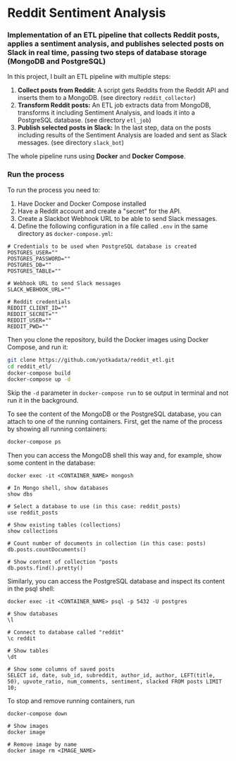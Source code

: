 # Reddit Sentiment Analysis

### Implementation of an ETL pipeline that collects Reddit posts, applies a sentiment analysis, and publishes selected posts on Slack in real time, passing two steps of database storage (MongoDB and PostgreSQL)

In this project, I built an ETL pipeline with multiple steps:

1. **Collect posts from Reddit:** A script gets Reddits from the Reddit API and inserts them to a MongoDB. (see directory `reddit_collector`)
2. **Transform Reddit posts:** An ETL job extracts data from MongoDB, transforms it including Sentiment Analysis, and loads it into a PostgreSQL database. (see directory `etl_job`)
3. **Publish selected posts in Slack:** In the last step, data on the posts including results of the Sentiment Analysis are loaded and sent as Slack messages. (see directory `slack_bot`)

The whole pipeline runs using **Docker** and **Docker Compose**.

### Run the process

To run the process you need to:

1. Have Docker and Docker Compose installed
2. Have a Reddit account and create a "secret" for the API.
3. Create a Slackbot Webhook URL to be able to send Slack messages.
4. Define the following configuration in a file called `.env` in the same directory as `docker-compose.yml`:

```
# Credentials to be used when PostgreSQL database is created
POSTGRES_USER=""
POSTGRES_PASSWORD=""
POSTGRES_DB=""
POSTGRES_TABLE=""

# Webhook URL to send Slack messages
SLACK_WEBHOOK_URL=""

# Reddit credentials
REDDIT_CLIENT_ID=""
REDDIT_SECRET=""
REDDIT_USER=""
REDDIT_PWD=""
```

Then you clone the repository, build the Docker images using Docker Compose, and run it:

```bash
git clone https://github.com/yotkadata/reddit_etl.git
cd reddit_etl/
docker-compose build
docker-compose up -d
```

Skip the `-d` parameter in `docker-compose run` to se output in terminal and not run it in the background.

To see the content of the MongoDB or the PostgreSQL database, you can attach to one of the running containers. First, get the name of the process by showing all running containers:

```bash
docker-compose ps
```

Then you can access the MongoDB shell this way and, for example, show some content in the database:

```
docker exec -it <CONTAINER_NAME> mongosh

# In Mongo shell, show databases
show dbs

# Select a database to use (in this case: reddit_posts)
use reddit_posts

# Show existing tables (collections)
show collections

# Count number of documents in collection (in this case: posts)
db.posts.countDocuments()

# Show content of collection "posts
db.posts.find().pretty()
```

Similarly, you can access the PostgreSQL database and inspect its content in the psql shell:

```
docker exec -it <CONTAINER_NAME> psql -p 5432 -U postgres

# Show databases
\l

# Connect to database called "reddit"
\c reddit

# Show tables
\dt

# Show some columns of saved posts
SELECT id, date, sub_id, subreddit, author_id, author, LEFT(title, 50), upvote_ratio, num_comments, sentiment, slacked FROM posts LIMIT 10;
```

To stop and remove running containers, run

```
docker-compose down

# Show images
docker image

# Remove image by name
docker image rm <IMAGE_NAME>
```
